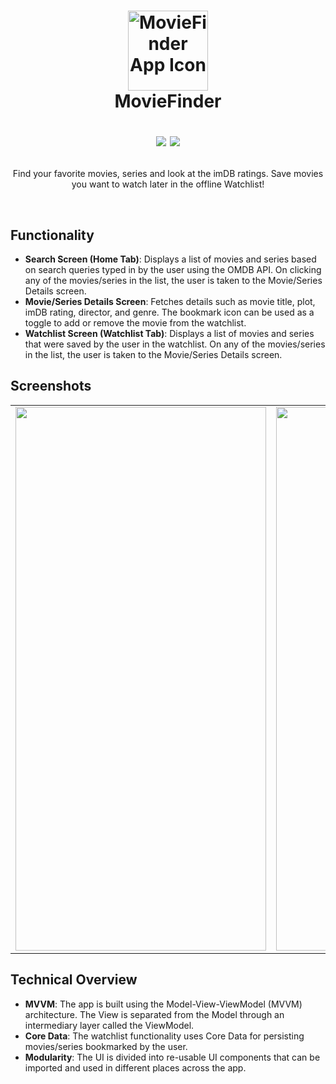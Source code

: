 <h1 align="center">
<img width="128" height="128" src="https://github.com/user-attachments/assets/3f453e66-2cff-48ea-ba17-7c0bc130c5eb" alt="MovieFinder App Icon" />
  <br />
  MovieFinder
  <br />
  <p align="center">
    <img src="https://img.shields.io/badge/Language-Swift-blue.svg">
    <a href="LICENSE.md"><img src="https://img.shields.io/badge/License-MIT-brightgreen.svg"></a>
  </p>
</h1>
<p align="center">Find your favorite movies, series and look at the imDB ratings. Save movies you want to watch later in the offline Watchlist!</p>
<br />

## Functionality
- **Search Screen (Home Tab)**: Displays a list of movies and series based on search queries typed in by the user using the OMDB API. On clicking any of the movies/series in the list, the user is taken to the Movie/Series Details screen.
- **Movie/Series Details Screen**: Fetches details such as movie title, plot, imDB rating, director, and genre. The bookmark icon can be used as a toggle to add or remove the movie from the watchlist.
- **Watchlist Screen (Watchlist Tab)**: Displays a list of movies and series that were saved by the user in the watchlist. On any of the movies/series in the list, the user is taken to the Movie/Series Details screen.

## Screenshots

<table>
  <tr>
    <td>
      <img width="401" height="870" src="https://github.com/user-attachments/assets/5cb07edf-6555-46b6-90c9-31963b7f8a82"></img>
    </td>
    <td>
      <img width="401" height="870" src="https://github.com/user-attachments/assets/5de453b2-0d50-4d66-99bb-f166651660c7"></img>
    </td>
  </tr>
</table>

## Technical Overview
- **MVVM**: The app is built using the Model-View-ViewModel (MVVM) architecture. The View is separated from the Model through an intermediary layer called the ViewModel.
- **Core Data**: The watchlist functionality uses Core Data for persisting movies/series bookmarked by the user.
- **Modularity**: The UI is divided into re-usable UI components that can be imported and used in different places across the app.
